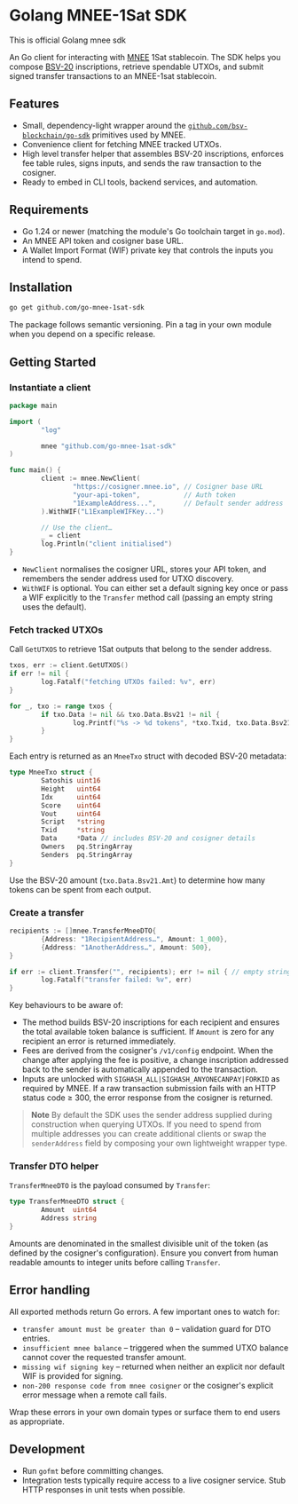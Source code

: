 # Golang MNEE-1Sat SDK
This is official Golang mnee sdk

An  Go client for interacting with [MNEE](https://mnee.io) 1Sat
stablecoin. The SDK helps you compose [BSV-20](https://bsv20.com)
inscriptions, retrieve spendable UTXOs, and submit signed transfer
transactions to an MNEE-1sat stablecoin.

## Features

- Small, dependency-light wrapper around the
  [`github.com/bsv-blockchain/go-sdk`](https://github.com/bsv-blockchain/go-sdk)
  primitives used by MNEE.
- Convenience client for fetching MNEE tracked UTXOs.
- High level transfer helper that assembles BSV-20 inscriptions, enforces fee
  table rules, signs inputs, and sends the raw transaction to the cosigner.
- Ready to embed in CLI tools, backend services, and automation.

## Requirements

- Go 1.24 or newer (matching the module's Go toolchain target in `go.mod`).
- An MNEE API token and cosigner base URL.
- A Wallet Import Format (WIF) private key that controls the inputs you intend
  to spend.

## Installation

```bash
go get github.com/go-mnee-1sat-sdk
```

The package follows semantic versioning. Pin a tag in your own module when you
depend on a specific release.

## Getting Started

### Instantiate a client

```go
package main

import (
        "log"

        mnee "github.com/go-mnee-1sat-sdk"
)

func main() {
        client := mnee.NewClient(
                "https://cosigner.mnee.io", // Cosigner base URL
                "your-api-token",           // Auth token
                "1ExampleAddress...",       // Default sender address
        ).WithWIF("L1ExampleWIFKey...")

        // Use the client…
        _ = client
        log.Println("client initialised")
}
```

- `NewClient` normalises the cosigner URL, stores your API token, and remembers
  the sender address used for UTXO discovery.
- `WithWIF` is optional. You can either set a default signing key once or pass
  a WIF explicitly to the `Transfer` method call (passing an empty string uses
  the default).

### Fetch tracked UTXOs

Call `GetUTXOS` to retrieve 1Sat outputs that belong to the sender address.

```go
txos, err := client.GetUTXOS()
if err != nil {
        log.Fatalf("fetching UTXOs failed: %v", err)
}

for _, txo := range txos {
        if txo.Data != nil && txo.Data.Bsv21 != nil {
                log.Printf("%s -> %d tokens", *txo.Txid, txo.Data.Bsv21.Amt)
        }
}
```

Each entry is returned as an `MneeTxo` struct with decoded BSV-20 metadata:

```go
type MneeTxo struct {
        Satoshis uint16
        Height   uint64
        Idx      uint64
        Score    uint64
        Vout     uint64
        Script   *string
        Txid     *string
        Data     *Data // includes BSV-20 and cosigner details
        Owners   pq.StringArray
        Senders  pq.StringArray
}
```

Use the BSV-20 amount (`txo.Data.Bsv21.Amt`) to determine how many tokens can
be spent from each output.

### Create a transfer

```go
recipients := []mnee.TransferMneeDTO{
        {Address: "1RecipientAddress…", Amount: 1_000},
        {Address: "1AnotherAddress…", Amount: 500},
}

if err := client.Transfer("", recipients); err != nil { // empty string uses the default WIF
        log.Fatalf("transfer failed: %v", err)
}
```

Key behaviours to be aware of:

- The method builds BSV-20 inscriptions for each recipient and ensures the
  total available token balance is sufficient. If `Amount` is zero for any
  recipient an error is returned immediately.
- Fees are derived from the cosigner's `/v1/config` endpoint. When the change
  after applying the fee is positive, a change inscription addressed back to
  the sender is automatically appended to the transaction.
- Inputs are unlocked with `SIGHASH_ALL|SIGHASH_ANYONECANPAY|FORKID` as
  required by MNEE. If a raw transaction submission fails with an HTTP status
  code ≥ 300, the error response from the cosigner is returned.

> **Note**
> By default the SDK uses the sender address supplied during construction when
> querying UTXOs. If you need to spend from multiple addresses you can create
> additional clients or swap the `senderAddress` field by composing your own
> lightweight wrapper type.

### Transfer DTO helper

`TransferMneeDTO` is the payload consumed by `Transfer`:

```go
type TransferMneeDTO struct {
        Amount  uint64
        Address string
}
```

Amounts are denominated in the smallest divisible unit of the token (as
defined by the cosigner's configuration). Ensure you convert from human
readable amounts to integer units before calling `Transfer`.

## Error handling

All exported methods return Go errors. A few important ones to watch for:

- `transfer amount must be greater than 0` – validation guard for DTO entries.
- `insufficient mnee balance` – triggered when the summed UTXO balance cannot
  cover the requested transfer amount.
- `missing wif signing key` – returned when neither an explicit nor default WIF
  is provided for signing.
- `non-200 response code from mnee cosigner` or the cosigner's explicit error
  message when a remote call fails.

Wrap these errors in your own domain types or surface them to end users as
appropriate.

## Development

- Run `gofmt` before committing changes.
- Integration tests typically require access to a live cosigner service. Stub
  HTTP responses in unit tests when possible.
